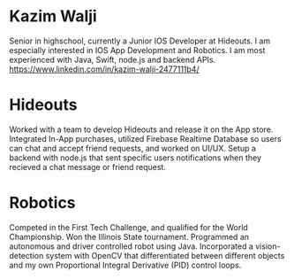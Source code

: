 # Kazim Walji

Senior in highschool, currently a Junior IOS Developer at Hideouts. I am especially interested in IOS App Development and Robotics. I am most experienced with Java, Swift, node.js and backend APIs. 
https://www.linkedin.com/in/kazim-walji-2477111b4/

# Hideouts
Worked with a team to develop Hideouts and release it on the App store. Integrated In-App purchases, utilized Firebase Realtime Database so users can chat and accept friend requests, and worked on UI/UX. Setup a backend with node.js that sent specific users notifications when they recieved a chat message or friend request. 

# Robotics
Competed in the First Tech Challenge, and qualified for the World Championship. Won the Illinois State tournament. Programmed an autonomous and driver controlled robot using Java. Incorporated a vision-detection system with OpenCV that differentiated between different objects and my own Proportional Integral Derivative (PID) control loops.

